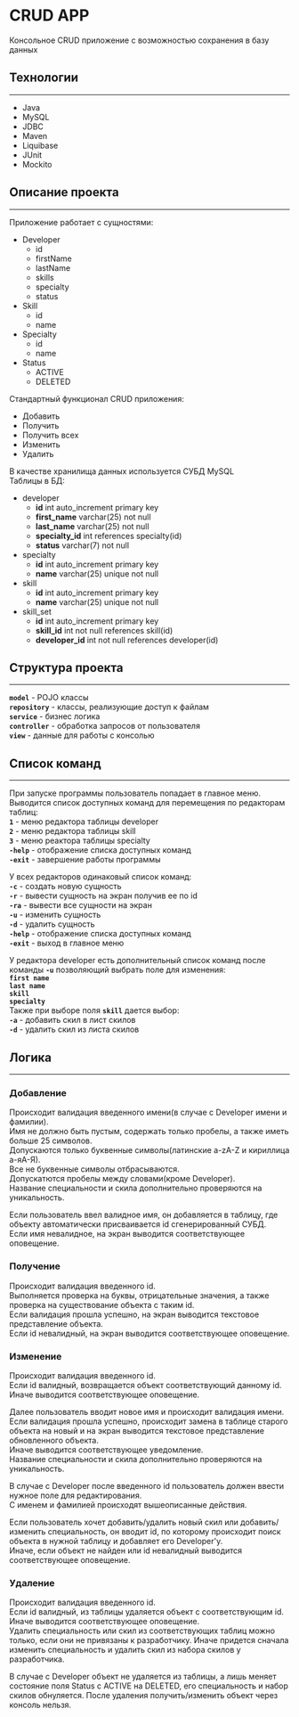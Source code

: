 # **CRUD APP**
Консольное CRUD приложение с возможностью сохранения в базу данных
## **Технологии**
___
* Java
* MySQL
* JDBC
* Maven
* Liquibase
* JUnit
* Mockito
  
## **Описание проекта**
___
Приложение работает с сущностями:
* Developer  
  * id
  * firstName
  * lastName
  * skills
  * specialty
  * status
* Skill
  * id
  * name
* Specialty
  * id
  * name
* Status  
  * ACTIVE
  * DELETED

Стандартный функционал CRUD приложения:
* Добавить
* Получить
* Получить всех
* Изменить
* Удалить

В качестве хранилища данных используется СУБД MySQL  
Таблицы в БД:  
* developer
  * **id** int auto_increment primary key
  * **first_name** varchar(25) not null
  * **last_name** varchar(25) not null
  * **specialty_id** int references specialty(id)
  * **status** varchar(7) not null
* specialty
  * **id** int auto_increment primary key
  * **name** varchar(25) unique not null
* skill
  * **id** int auto_increment primary key
  * **name** varchar(25) unique not null
* skill_set
  * **id** int auto_increment primary key
  * **skill_id** int not null references skill(id)
  * **developer_id** int not null references developer(id)

## **Структура проекта**
___
**`model`** - POJO классы  
**`repository`** - классы, реализующие доступ к файлам  
**`service`** - бизнес логика   
**`controller`** - обработка запросов от пользователя  
**`view`** - данные для работы с консолью

## **Список команд**
___
При запуске программы пользователь попадает в главное меню.  
Выводится список доступных команд для перемещения по редакторам таблиц:  
**`1`** - меню редактора таблицы developer  
**`2`** - меню редактора таблицы skill  
**`3`** - меню реактора таблицы specialty   
**`-help`** - отображение списка доступных команд  
**`-exit`** - завершение работы программы  
  
У всех редакторов одинаковый список команд:  
**`-c`** - создать новую сущность  
**`-r`** - вывести сущность на экран получив ее по id  
**`-ra`** - вывести все сущности на экран  
**`-u`** - изменить сущность  
**`-d`** - удалить сущность  
**`-help`** - отображение списка доступных команд  
**`-exit`** - выход в главное меню

У редактора developer есть дополнительный список команд после команды  **`-u`** позволяющий выбрать поле для изменения:  
**`first name`**  
**`last name`**  
**`skill`**  
**`specialty`**  
Также при выборе поля **`skill`** дается выбор:  
**`-a`** - добавить скил в лист скилов  
**`-d`** - удалить скил из листа скилов

## **Логика**
___
### **Добавление**  
Происходит валидация введенного имени(в случае с Developer имени и фамилии).  
Имя не должно быть пустым, содержать только пробелы, а также иметь больше 25 символов.  
Допускаются только буквенные символы(латинские a-zA-Z и кириллица а-яА-Я).  
Все не буквенные символы отбрасываются.  
Допускатются пробелы между словами(кроме Developer).  
Название специальности и скила дополнительно проверяются на уникальность.  

Если пользователь ввел валидное имя, он добавляется в таблицу, где объекту автоматически присваивается id сгенерированный СУБД.  
Если имя невалидное, на экран выводится соответствующее оповещение.  
  
### **Получение**  
Происходит валидация введенного id.  
Выполняется проверка на буквы, отрицательные значения, а также проверка на существование объекта с таким id.  
Если валидация прошла успешно, на экран выводится текстовое представление объекта.  
Если id невалидный, на экран выводится соответствующее оповещение.  
  
### **Изменение**  
Происходит валидация введенного id.  
Если id валидный, возвращается объект соответствующий данному id.  
Иначе выводится соответствующее оповещение.  
  
Далее пользователь вводит новое имя и происходит валидация имени.  
Если валидация прошла успешно, происходит замена в таблице старого объекта на новый и на экран выводится текстовое представление обновленного объекта.  
Иначе выводится соответствующее уведомление.  
Название специальности и скила дополнительно проверяются на уникальность.  
  
В случае с Developer после введенного id пользователь должен ввести нужное поле для редактирования.   
С именем и фамилией происходят вышеописанные действия.  

Если пользователь хочет добавить/удалить новый скил или добавить/изменить специальность, он вводит id, по которому происходит поиск объекта в нужной таблицу и добавляет его Developer'y.   
Иначе, если объект не найден или id невалидный выводится соответствующее оповещение.  
  
### **Удаление**  
Происходит валидация введенного id.  
Если id валидный, из таблицы удаляется объект с соответствующим id.  
Иначе выводится соответствующее оповещение.  
Удалить специальность или скил из соответствующих таблиц можно только, если они не привязаны к разработчику. Иначе придется сначала изменить специальность и удалить скил из набора скилов у разработчика.
  
В случае с Developer объект не удаляется из таблицы, а лишь меняет состояние поля Status с ACTIVE на DELETED, его специальность и набор скилов обнуляется. После удаления получить/изменить объект через консоль нельзя.

 

